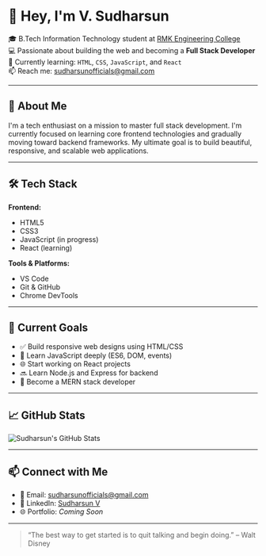 # 👋 Hey, I'm V. Sudharsun

🎓 B.Tech Information Technology student at [RMK Engineering College](https://rmkec.ac.in/)  
💻 Passionate about building the web and becoming a **Full Stack Developer**  
🌱 Currently learning: `HTML`, `CSS`, `JavaScript`, and `React`  
📫 Reach me: [sudharsunofficials@gmail.com](mailto:sudharsunofficials@gmail.com)

---

## 🚀 About Me

I'm a tech enthusiast on a mission to master full stack development. I'm currently focused on learning core frontend technologies and gradually moving toward backend frameworks. My ultimate goal is to build beautiful, responsive, and scalable web applications.

---

## 🛠️ Tech Stack

**Frontend:**
- HTML5
- CSS3
- JavaScript (in progress)
- React (learning)

**Tools & Platforms:**
- VS Code
- Git & GitHub
- Chrome DevTools

---

## 🔭 Current Goals

- ✅ Build responsive web designs using HTML/CSS
- 🚧 Learn JavaScript deeply (ES6, DOM, events)
- 🌐 Start working on React projects
- 🔜 Learn Node.js and Express for backend
- 🎯 Become a MERN stack developer

---

## 📈 GitHub Stats

![Sudharsun's GitHub Stats](https://github-readme-stats.vercel.app/api?username=sudhar28-05-2008&show_icons=true&theme=tokyonight)

---

## 📫 Connect with Me

- 📧 Email: [sudharsunofficials@gmail.com](mailto:sudharsunofficials@gmail.com)  
- 💼 LinkedIn: [Sudharsun V](https://www.linkedin.com/in/sudharsun-v-6-?utm_source=share&utm_campaign=share_via&utm_content=profile&utm_medium=android_app)  
- 🌐 Portfolio: *Coming Soon*

---

> “The best way to get started is to quit talking and begin doing.” – Walt Disney

